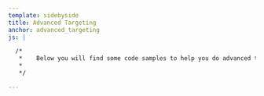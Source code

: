 ```yaml
---
template: sidebyside
title: Advanced Targeting
anchor: advanced_targeting
js: |

  /*
   *	Below you will find some code samples to help you do advanced targeting.
   *
   */

---
```


